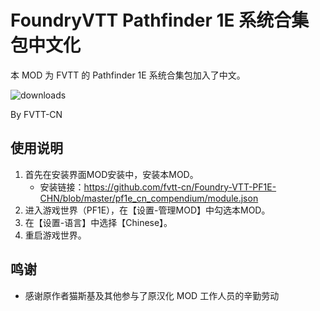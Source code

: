 # FoundryVTT Pathfinder 1E 系统合集包中文化

本 MOD 为 FVTT 的 Pathfinder 1E 系统合集包加入了中文。

![downloads](https://img.shields.io/github/downloads/fvtt-cn/pf1e_compendium_chn/total)

By FVTT-CN

## 使用说明

1. 首先在安装界面MOD安装中，安装本MOD。
   - 安装链接：https://github.com/fvtt-cn/Foundry-VTT-PF1E-CHN/blob/master/pf1e_cn_compendium/module.json
2. 进入游戏世界（PF1E），在【设置-管理MOD】中勾选本MOD。
3. 在【设置-语言】中选择【Chinese】。
4. 重启游戏世界。

## 鸣谢

* 感谢原作者猫斯基及其他参与了原汉化 MOD 工作人员的辛勤劳动
